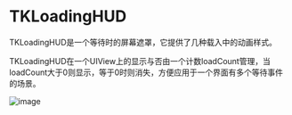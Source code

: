 # TKLoadingHUD
TKLoadingHUD是一个等待时的屏幕遮罩，它提供了几种载入中的动画样式。

TKLoadingHUD在一个UIView上的显示与否由一个计数loadCount管理，当loadCount大于0则显示，等于0时则消失，方便应用于一个界面有多个等待事件的场景。

![image](https://github.com/TheyCallMeTank/TKLoadingHUD/blob/master/TKLoadingHUD.gif)
